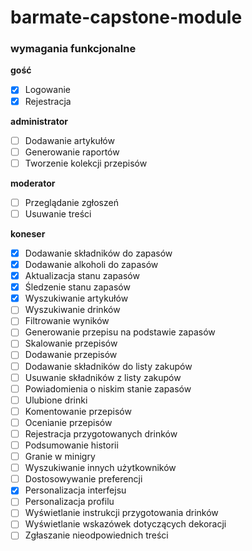 # barmate-capstone-module

### wymagania funkcjonalne

**gość**

- [x] Logowanie
- [x] Rejestracja

**administrator**

- [ ] Dodawanie artykułów
- [ ] Generowanie raportów
- [ ] Tworzenie kolekcji przepisów

**moderator**

- [ ] Przeglądanie zgłoszeń
- [ ] Usuwanie treści

**koneser**

- [x] Dodawanie składników do zapasów
- [x] Dodawanie alkoholi do zapasów
- [x] Aktualizacja stanu zapasów
- [x] Śledzenie stanu zapasów
- [x] Wyszukiwanie artykułów
- [ ] Wyszukiwanie drinków
- [ ] Filtrowanie wyników
- [ ] Generowanie przepisu na podstawie zapasów
- [ ] Skalowanie przepisów
- [ ] Dodawanie przepisów
- [ ] Dodawanie składników do listy zakupów
- [ ] Usuwanie składników z listy zakupów
- [ ] Powiadomienia o niskim stanie zapasów
- [ ] Ulubione drinki
- [ ] Komentowanie przepisów
- [ ] Ocenianie przepisów
- [ ] Rejestracja przygotowanych drinków
- [ ] Podsumowanie historii
- [ ] Granie w minigry
- [ ] Wyszukiwanie innych użytkowników
- [ ] Dostosowywanie preferencji
- [x] Personalizacja interfejsu
- [ ] Personalizacja profilu
- [ ] Wyświetlanie instrukcji przygotowania drinków
- [ ] Wyświetlanie wskazówek dotyczących dekoracji
- [ ] Zgłaszanie nieodpowiednich treści
